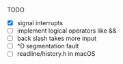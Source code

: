 TODO
* [x] signal interrupts
* [ ] implement logical operators like &&
* [ ] back slash takes more input
* [ ] ^D segmentation fault
* [ ] readline/history.h in macOS
